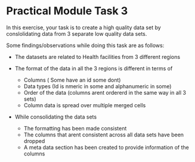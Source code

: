 # Practical Module Task 3
In this exercise, your task is to create a high quality data set by conslolidating data from 3 separate low quality data sets.

Some findings/observations while doing this task are as follows:

- The datasets are related to Health facilities from 3 different regions
- The format of the data in all the 3 regions is different in terms of
    - Columns ( Some have an id some dont)
    - Data types (Id is nmeric in some and alphanumeric in some)
    - Order of the data (columns arent ordererd in the same way in all 3 sets)
    - Column data is spread over multiple merged cells
 
- While consolidating the data sets
    - The formatting has been made consistent
    -  The columns that arent consistent across all data sets have been dropped
    -  A meta data section has been created to provide information of the columns
      
